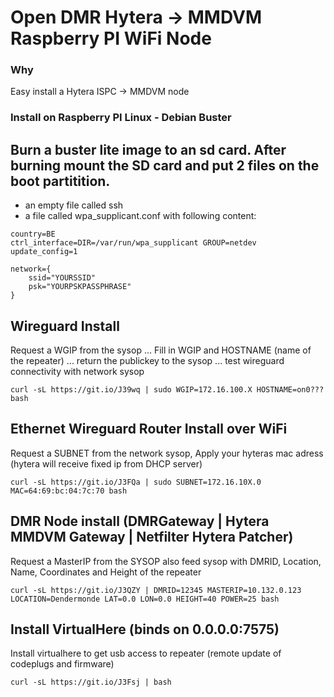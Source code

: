 # Open DMR Hytera -> MMDVM Raspberry PI WiFi Node #

### Why ###
Easy install a Hytera ISPC -> MMDVM node

### Install on Raspberry PI Linux - Debian Buster ###

## Burn a buster lite image to an sd card. After burning mount the SD card and put 2 files on the boot partitition. ##
- an empty file called ssh 
- a file called wpa_supplicant.conf with following content:

```console
country=BE
ctrl_interface=DIR=/var/run/wpa_supplicant GROUP=netdev
update_config=1

network={
    ssid="YOURSSID"
    psk="YOURPSKPASSPHRASE"
}
```

## Wireguard Install ##
Request a WGIP from the sysop ... Fill in WGIP and HOSTNAME (name of the repeater) ... return the publickey to the sysop ... test wireguard connectivity with network sysop
```console
curl -sL https://git.io/J39wq | sudo WGIP=172.16.100.X HOSTNAME=on0??? bash
```

## Ethernet Wireguard Router Install over WiFi ##
Request a SUBNET from the network sysop, Apply your hyteras mac adress (hytera will receive fixed ip from DHCP server)
```console
curl -sL https://git.io/J3FQa | sudo SUBNET=172.16.10X.0 MAC=64:69:bc:04:7c:70 bash
```

## DMR Node install (DMRGateway | Hytera MMDVM Gateway | Netfilter Hytera Patcher) ##
Request a MasterIP from the SYSOP also feed sysop with DMRID, Location, Name, Coordinates and Height of the repeater
```console
curl -sL https://git.io/J3QZY | DMRID=12345 MASTERIP=10.132.0.123 LOCATION=Dendermonde LAT=0.0 LON=0.0 HEIGHT=40 POWER=25 bash
```

## Install VirtualHere (binds on 0.0.0.0:7575) ##
Install virtualhere to get usb access to repeater (remote update of codeplugs and firmware)
```console
curl -sL https://git.io/J3Fsj | bash
```
